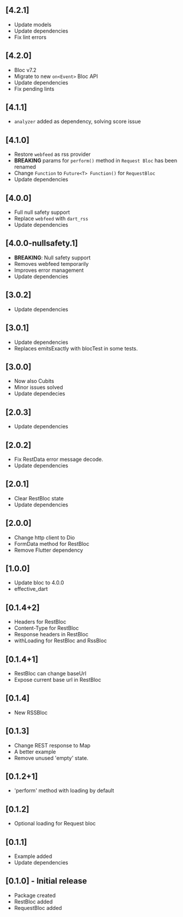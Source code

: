 ## [4.2.1]
* Update models
* Update dependencies
* Fix lint errors

## [4.2.0]
* Bloc v7.2
* Migrate to new `on<Event>` Bloc API
* Update dependencies
* Fix pending lints

## [4.1.1]
* `analyzer` added as dependency, solving score issue

## [4.1.0]
* Restore `webfeed` as rss provider
* **BREAKING** params for `perform()` method in `Request Bloc` has been renamed
* Change `Function` to `Future<T> Function()` for `RequestBloc`
* Update dependencies

## [4.0.0]
* Full null safety support 
* Replace `webfeed` with `dart_rss`
* Update dependencies

## [4.0.0-nullsafety.1]
* **BREAKING**: Null safety support
* Removes webfeed temporarily
* Improves error management
* Update dependencies

## [3.0.2]
* Update dependencies

## [3.0.1]
* Update dependencies
* Replaces emitsExactly with blocTest in some tests. 

## [3.0.0]
* Now also Cubits
* Minor issues solved
* Update dependecies

## [2.0.3]
* Update dependencies

## [2.0.2]
* Fix RestData error message decode.
* Update dependencies

## [2.0.1]
* Clear RestBloc state
* Update dependencies

## [2.0.0]
* Change http client to Dio
* FormData method for RestBloc
* Remove Flutter dependency

## [1.0.0]
* Update bloc to 4.0.0
* effective_dart

## [0.1.4+2]
* Headers for RestBloc
* Content-Type for RestBloc
* Response headers in RestBloc
* withLoading for RestBloc and RssBloc

## [0.1.4+1]
* RestBloc can change baseUrl
* Expose current base url in RestBloc

## [0.1.4]
* New RSSBloc

## [0.1.3]
* Change REST response to Map
* A better example
* Remove unused 'empty' state.

## [0.1.2+1]
* 'perform' method with loading by default

## [0.1.2]
* Optional loading for Request bloc

## [0.1.1]
* Example added
* Update dependencies

## [0.1.0] - Initial release
* Package created
* RestBloc added
* RequestBloc added
